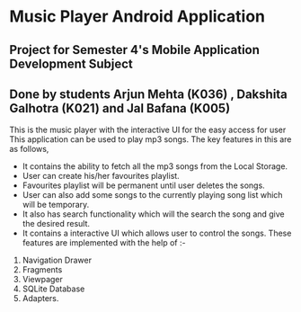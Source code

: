 # Music Player Android Application

## Project for Semester 4's Mobile Application Development Subject

## Done by students Arjun Mehta (K036) , Dakshita Galhotra (K021) and Jal Bafana (K005)

This is the music player with the interactive UI for the easy access for user
This application can be used to play mp3 songs. The key features in this are as follows,
* It contains the ability to fetch all the mp3 songs from the Local Storage. 
* User can create his/her favourites playlist.
* Favourites playlist will be permanent until user deletes the songs.
* User can also add some songs to the currently playing song list which will be temporary.
* It also has search functionality which will the search the song and give the desired result.
* It contains a interactive UI which allows user to control the songs. 
These features are implemented with the help of :-
1. Navigation Drawer
2. Fragments
3. Viewpager
4. SQLite Database
5. Adapters.